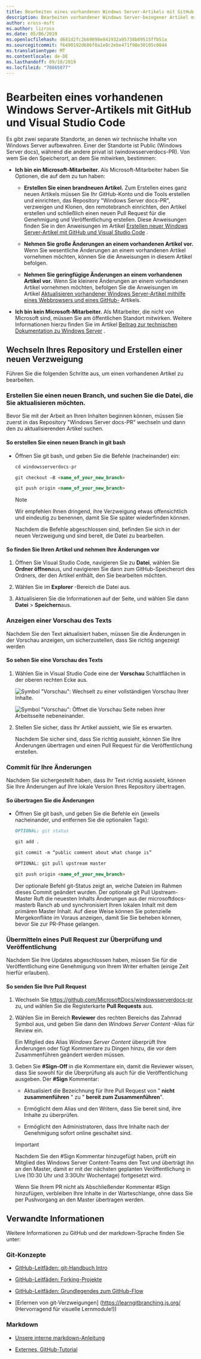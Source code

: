 ```yaml
---
title: Bearbeiten eines vorhandenen Windows Server-Artikels mit GitHub und Visual Studio Code
description: Bearbeiten vorhandener Windows Server-bezogener Artikel mithilfe von GitHub und Visual Studio Code als Microsoft-Mitarbeiter.
author: eross-msft
ms.author: lizross
ms.date: 05/06/2019
ms.openlocfilehash: d681d2fc2b69898e841932a95738b89515ffb51a
ms.sourcegitcommit: f6490192d686f0a1e0c2ebe471f98e30105c0844
ms.translationtype: MT
ms.contentlocale: de-DE
ms.lasthandoff: 09/10/2019
ms.locfileid: "70865077"
---
```

# <a name="edit-an-existing-windows-server-article-using-github-and-visual-studio-code"></a>Bearbeiten eines vorhandenen Windows Server-Artikels mit GitHub und Visual Studio Code

Es gibt zwei separate Standorte, an denen wir technische Inhalte von Windows Server aufbewahren. Einer der Standorte ist Public (Windows Server docs), während die andere privat ist (windowsserverdocs-PR). Von wem Sie den Speicherort, an dem Sie mitwirken, bestimmen:

- **Ich bin ein Microsoft-Mitarbeiter.** Als Microsoft-Mitarbeiter haben Sie Optionen, die auf dem zu tun haben:

    - **Erstellen Sie einen brandneuen Artikel.** Zum Erstellen eines ganz neuen Artikels müssen Sie Ihr GitHub-Konto und die Tools erstellen und einrichten, das Repository "Windows Server docs-PR", verzweigen und Klonen, den remotebranch einrichten, den Artikel erstellen und schließlich einen neuen Pull Request für die Genehmigung und Veröffentlichung erstellen. Diese Anweisungen finden Sie in den Anweisungen im Artikel [Erstellen neuer Windows Server-Artikel mit GitHub und Visual Studio Code](create-new-using-github.md) .

    - **Nehmen Sie große Änderungen an einem vorhandenen Artikel vor.** Wenn Sie wesentliche Änderungen an einem vorhandenen Artikel vornehmen möchten, können Sie die Anweisungen in diesem Artikel befolgen.

    - **Nehmen Sie geringfügige Änderungen an einem vorhandenen Artikel vor.** Wenn Sie kleinere Änderungen an einem vorhandenen Artikel vornehmen möchten, befolgen Sie die Anweisungen im Artikel [Aktualisieren vorhandener Windows Server-Artikel mithilfe eines Webbrowsers und eines GitHub-](github-browser-updates.md) Artikels.

- **Ich bin kein Microsoft-Mitarbeiter.** Als Mitarbeiter, die nicht von Microsoft sind, müssen Sie am öffentlichen Standort mitwirken. Weitere Informationen hierzu finden Sie im Artikel [Beitrag zur technischen Dokumentation zu Windows Server](https://github.com/MicrosoftDocs/windowsserverdocs/blob/master/CONTRIBUTING.md) .

## <a name="switch-your-repo-and-create-a-new-branch"></a>Wechseln Ihres Repository und Erstellen einer neuen Verzweigung

Führen Sie die folgenden Schritte aus, um einen vorhandenen Artikel zu bearbeiten.

### <a name="create-a-new-branch-and-locate-the-file-you-want-to-update"></a>Erstellen Sie einen neuen Branch, und suchen Sie die Datei, die Sie aktualisieren möchten.

Bevor Sie mit der Arbeit an Ihren Inhalten beginnen können, müssen Sie zuerst in das Repository "Windows Server docs-PR" wechseln und dann den zu aktualisierenden Artikel suchen.

#### <a name="to-create-a-new-branch-in-git-bash"></a>So erstellen Sie einen neuen Branch in git bash

- Öffnen Sie git bash, und geben Sie die Befehle (nacheinander) ein:

    ```markdown
    cd windowsserverdocs-pr

    git checkout –B <name_of_your_new_branch>

    git push origin <name_of_your_new_branch>
    ```

    >[!Note]
    >Wir empfehlen Ihnen dringend, ihre Verzweigung etwas offensichtlich und eindeutig zu benennen, damit Sie Sie später wiederfinden können.

    Nachdem die Befehle abgeschlossen sind, befinden Sie sich in der neuen Verzweigung und sind bereit, die Datei zu bearbeiten.

#### <a name="to-locate-your-article-and-make-your-edits"></a>So finden Sie Ihren Artikel und nehmen Ihre Änderungen vor

1. Öffnen Sie Visual Studio Code, navigieren Sie zu **Datei**, wählen Sie **Ordner öffnen**aus, und navigieren Sie dann zum GitHub-Speicherort des Ordners, der den Artikel enthält, den Sie bearbeiten möchten.

2. Wählen Sie im **Explorer** -Bereich die Datei aus.

3. Aktualisieren Sie die Informationen auf der Seite, und wählen Sie dann **Datei** > **Speichern**aus.

### <a name="preview-your-text"></a>Anzeigen einer Vorschau des Texts

Nachdem Sie den Text aktualisiert haben, müssen Sie die Änderungen in der Vorschau anzeigen, um sicherzustellen, dass Sie richtig angezeigt werden

#### <a name="to-preview-your-text"></a>So sehen Sie eine Vorschau des Texts

1. Wählen Sie in Visual Studio Code eine der **Vorschau** Schaltflächen in der oberen rechten Ecke aus.

    ![Symbol "Vorschau"](media/create-new-using-github/preview-button-full-page.png): Wechselt zu einer vollständigen Vorschau Ihrer Inhalte.

    ![Symbol "Vorschau"](media/create-new-using-github/preview-button-side-by-side.png): Öffnet die Vorschau Seite neben ihrer Arbeitsseite nebeneinander.

2. Stellen Sie sicher, dass Ihr Artikel aussieht, wie Sie es erwarten.

    Nachdem Sie sicher sind, dass Sie richtig aussieht, können Sie Ihre Änderungen übertragen und einen Pull Request für die Veröffentlichung erstellen.

### <a name="commit-your-changes"></a>Commit für Ihre Änderungen

Nachdem Sie sichergestellt haben, dass Ihr Text richtig aussieht, können Sie Ihre Änderungen auf Ihre lokale Version Ihres Repository übertragen.

#### <a name="to-commit-your-changes"></a>So übertragen Sie die Änderungen

- Öffnen Sie git bash, und geben Sie die Befehle ein (jeweils nacheinander, und entfernen Sie die optionalen Tags):

    ```markdown
    OPTIONAL: git status

    git add .

    git commit -m “public comment about what change is”

    OPTIONAL: git pull upstream master

    git push origin <name_of_your_new_branch>

    ```

    Der optionale Befehl git-Status zeigt an, welche Dateien im Rahmen dieses Commit geändert wurden. Der optionale git Pull Upstream-Master Ruft die neuesten Inhalts Änderungen aus der microsoftdocs-masterb Ranch ab und synchronisiert Ihren lokalen Inhalt mit dem primären Master Inhalt. Auf diese Weise können Sie potenzielle Mergekonflikte im Voraus anzeigen, damit Sie Sie beheben können, bevor Sie zur PR-Phase gelangen.

### <a name="submit-a-pull-request-for-review-and-publication"></a>Übermitteln eines Pull Request zur Überprüfung und Veröffentlichung

Nachdem Sie Ihre Updates abgeschlossen haben, müssen Sie für die Veröffentlichung eine Genehmigung von Ihrem Writer erhalten (einige Zeit hierfür erlauben).

#### <a name="to-submit-your-pull-request"></a>So senden Sie Ihre Pull Request

1. Wechseln Sie https://github.com/MicrosoftDocs/windowsserverdocs-pr zu, und wählen Sie die Registerkarte **Pull Requests** aus.

2. Wählen Sie im Bereich **Reviewer** des rechten Bereichs das Zahnrad Symbol aus, und geben Sie dann den _Windows Server Content_ -Alias für Review ein.

    Ein Mitglied des Alias _Windows Server Content_ überprüft Ihre Änderungen oder fügt Kommentare zu Dingen hinzu, die vor dem Zusammenführen geändert werden müssen.

3. Geben Sie **#Sign-Off** in die Kommentare ein, damit die Reviewer wissen, dass Sie sowohl für die Überprüfung als auch für die Veröffentlichung ausgeben. Der **#Sign** Kommentar:

    - Aktualisiert die Bezeichnung für Ihre Pull Request von " **nicht zusammenführen** " zu " **bereit zum Zusammenführen**".

    - Ermöglicht dem Alias und den Writern, dass Sie bereit sind, ihre Inhalte zu überprüfen.

    - Ermöglicht den Administratoren, dass Ihre Inhalte nach der Genehmigung sofort online geschaltet sind.

    >[!Important]
    >Nachdem Sie den #Sign Kommentar hinzugefügt haben, prüft ein Mitglied des Windows Server Content-Teams den Text und überträgt ihn an den Master, damit er mit der nächsten geplanten Veröffentlichung in Live (10:30 Uhr und 3:30Uhr Wochentage) fortgesetzt wird.
    >
    >Wenn Sie Ihrem PR nicht als Abschließender Kommentar #Sign hinzufügen, verbleiben Ihre Inhalte in der Warteschlange, ohne dass Sie per Pushvorgang an den Master übertragen werden.

## <a name="related-information"></a>Verwandte Informationen

Weitere Informationen zu GitHub und der markdown-Sprache finden Sie unter:

### <a name="git-concepts"></a>Git-Konzepte

- [GitHub-Leitfäden: git-Handbuch Intro](https://guides.github.com/introduction/git-handbook/)

- [GitHub-Leitfäden: Forking-Projekte](https://guides.github.com/activities/forking/)

- [GitHub-Leitfäden: Grundlegendes zum GitHub-Flow](https://guides.github.com/introduction/flow/)

- [Erlernen von git-Verzweigungen] (https://learngitbranching.js.org/ (Hervorragend für visuelle Lernmodule!))

### <a name="markdown"></a>Markdown

- [Unsere interne markdown-Anleitung](https://review.docs.microsoft.com/help/contribute/markdown-reference?branch=master)

- [Externes, GitHub-Tutorial](https://www.markdowntutorial.com/)